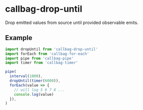 # callbag-drop-until

Drop emitted values from source until provided observable emits.

## Example

```js
import dropUntil from 'callbag-drop-until'
import forEach from 'callbag-for-each'
import pipe from 'callbag-pipe'
import timer from 'callbag-timer'

pipe(
  interval(1000),
  dropUntil(timer(6000)),
  forEach(value => {
    // will log 5 6 7 8 ...
    console.log(value)
  }),
)
```
